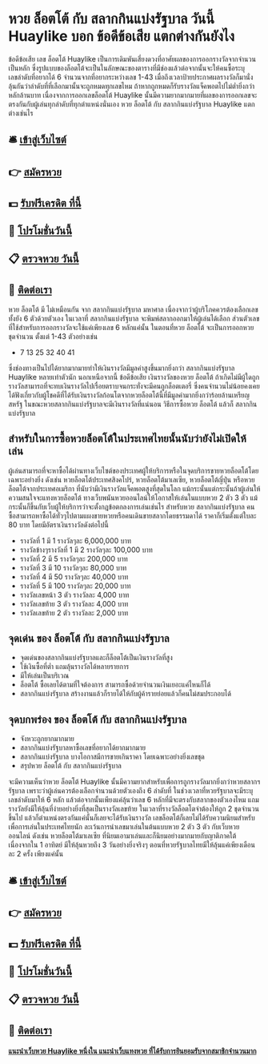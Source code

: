# หวย ล็อตโต้ กับ สลากกินแบ่งรัฐบาล วันนี้ Huaylike บอก ข้อดีข้อเสีย แตกต่างกันยังไง

ข้อดีข้อเสีย เลข ล็อตโต้ Huaylike เป็นการเดิมพันเสี่ยงดวงที่อาศัยผลของการออกรางวัลจากจำนวนเป็นหลัก ซึ่งรูปแบบของล็อตโต้จะเป็นในลักษณะของตารางที่มีช่องแล้วต่อจากนั้นจะให้คนซื้อระบุเลขลำดับที่อยากได้ 6 จำนวนจากที่อยากระหว่างเลข 1-43 เมื่อถึงเวลาป้ายประกาศผลรางวัลก็มานั่งลุ้นกันว่าลำดับที่ที่เลือกมานั้นจะถูกหมดทุกเลขไหม ถ้าหากถูกหมดก็รับรางวัลแจ็คพอตไปไม่ต่ำยิ่งกว่าหลักล้านบาท เนื่องจากการออกเลขล็อตโต้ Huaylike นั้นมีความยากมากมายที่ผลของการออกเลขจะตรงกันกับผู้เล่นทุกลำดับที่ทุกตำแหน่งนั่นเอง
หวย ล็อตโต้ กับ สลากกินแบ่งรัฐบาล Huaylike แตกต่างเช่นไร

## 🛎 [เข้าสู่เว็บไซต์](https://bit.ly/3QKrSFK)
## 👉 [สมัครหวย](https://bit.ly/3QKrSFK)
## 💵 [รับฟรีเครดิต ที่นี้](https://bit.ly/3DCjYeR)
## 👑 [โปรโมชั่นวันนี้](https://bit.ly/3DCjYeR)
## 📋 [ตรวจหวย วันนี้](https://bit.ly/3DCjYeR)
## 📱 [ติดต่อเรา](https://bit.ly/3DCjYeR)

หวย ล็อตโต้ มี ไม่เหมือนกัน จาก สลากกินแบ่งรัฐบาล มหาศาล เนื่องจากว่าผู้บริโภคควรต้องเลือกเลขทั้งยัง 6 ตัวด้วยตัวเอง ในเวลาที่ สลากกินแบ่งรัฐบาล จะพิมพ์สลากออกมาให้ผู้เล่นได้เลือก ส่วนตัวเลขที่ใช้สำหรับการออกรางวัลจะใช้แค่เพียงเลข 6 หลักแค่นั้น ในตอนที่หวย ล็อตโต้ จะเป็นการออกหวยชุดจำนวน ตั้งแต่ 1-43 ตัวอย่างเช่น
- 7 13 25 32 40 41

ซึ่งช่องทางเป็นไปได้ยากมากมายทำให้เงินรางวัลมีมูลค่าสูงขึ้นมากยิ่งกว่า สลากกินแบ่งรัฐบาล Huaylike หลายเท่าตัวนัก นอกเหนือจากนี้ ข้อดีข้อเสีย เงินรางวัลของหวย ล็อตโต้ ถ้าเกิดไม่มีผู้ใดถูกรางวัลสามารถที่จะทบเงินรางวัลไปเรื่อยตราบจนกระทั่งจะมีคนถูกล็อตเตอรี่ ซึ่งคนจำนวนไม่น้อยคงเคยได้ฟังเกี่ยวกับผู้โชคดีที่ได้รับเงินรางวัลก้อนโตจากหวยล็อตโต้นี้ที่มีมูลค่ามากยิ่งกว่าร้อยล้านเหรียญสหรัฐ ในขณะหวยสลากกินแบ่งรัฐบาลจะมีเงินรางวัลที่แน่นอน
วิธีการซื้อหวย ล็อตโต้ แล้วก็ สลากกินแบ่งรัฐบาล

## สำหรับในการซื้อหวยล็อตโต้ในประเทศไทยนั้นนับว่ายังไม่เปิดให้เล่น
ผู้เล่นสามารถที่จะหาซื้อได้ผ่านทางเว็บไซต์ของประเทศผู้ให้บริการหรือในจุดบริการขายหวยล็อตโต้โดยเฉพาะอย่างยิ่ง ดังเช่น หวยล็อตโต้ประเทศสิงคโปร์, หวยล็อตโต้มาเลเซีย, หวยล็อตโต้ญี่ปุ่น หรือหวยล็อตโต้จากประเทศอเมริกา ที่นับว่ามีเงินรางวัลแจ็คพอตสูงที่สุดในโลก แม้กระนั้นแต่กระนั้นถ้าผู้เล่นให้ความสนใจจะแทงหวยล็อตโต้ ทางเว็บพนันหวยออนไลน์ให้โอกาสให้เล่นในแบบหวย 2 ตัว 3 ตัว แม้กระนั้นก็ขึ้นกับเว็บผู้ให้บริการว่าจะตั้งกฎข้อตกลงการเล่นเช่นไร
สำหรับหวย สลากกินแบ่งรัฐบาล คนซื้อสามารถหาซื้อได้ทั่วๆไปตามแผงขายหวยหรือคนเดินขายสลากโดยธรรมดาได้ ราคาก็เริ่มตั้งแต่ใบละ 80 บาท โดยมีอัตราเงินรางวัลดังต่อไปนี้
- รางวัลที่ 1 มี 1 รางวัลๆละ 6,000,000 บาท
- รางวัลข้างๆรางวัลที่ 1 มี 2 รางวัลๆละ 100,000 บาท
- รางวัลที่ 2 มี 5 รางวัลๆละ 200,000 บาท
- รางวัลที่ 3 มี 10 รางวัลๆละ 80,000 บาท
- รางวัลที่ 4 มี 50 รางวัลๆละ 40,000 บาท
- รางวัลที่ 5 มี 100 รางวัลๆละ 20,000 บาท
- รางวัลเลขหน้า 3 ตัว รางวัลละ 4,000 บาท
- รางวัลเลขท้าย 3 ตัว รางวัลละ 4,000 บาท
- รางวัลเลขท้าย 2 ตัว รางวัลละ 2,000 บาท

## จุดเด่น ของ ล็อตโต้ กับ สลากกินแบ่งรัฐบาล
- จุดเด่นของสลากกินแบ่งรัฐบาลและก็ล็อตโต้เป็นเงินรางวัลที่สูง
- ใช้เงินซื้อที่ต่ำ แถมลุ้นรางวัลได้หลายรายการ
- มีให้เล่นเป็นบริเวณ
- ล็อตโต้ ซื้อเลยได้ตามที่ใจต้องการ สามารถซื้อด้วยจำนวนเงินเยอะแค่ไหนก็ได้
- สลากกินแบ่งรัฐบาล สร้างงานแล้วก็รายได้ให้กับผู้ค้ารายย่อยแล้วก็คนไม่สมประกอบได้

## จุดบกพร่อง ของ ล็อตโต้ กับ สลากกินแบ่งรัฐบาล
- จังหวะถูกยากมากมาย
- สลากกินแบ่งรัฐบาลหาซื้อเลขที่อยากได้ยากมากมาย
- สลากกินแบ่งรัฐบาล บางโอกาสมีการขายเกินราคา โดยเฉพาะอย่างยิ่งเลขชุด
- สรุปหวย ล็อตโต้ กับ สลากกินแบ่งรัฐบาล

จะมีความเห็นว่าหวย ล็อตโต้ Huaylike นั้นมีความยากสำหรับเพื่อการถูกรางวัลมากยิ่งกว่าหวยสลากฯรัฐบาล เพราะว่าผู้เล่นควรต้องเลือกจำนวนด้วยตัวเองถึง 6 ลำดับที่ ในช่วงเวลาที่หวยรัฐบาลจะมีระบุเลขลำดับมาให้ 6 หลัก แล้วต่อจากนั้นเพียงแค่ลุ้นว่าเลข 6 หลักที่มีจะตรงกับสลากของตัวเองไหม แถมรางวัลยังมีให้ลุ้นที่ง่ายอย่างยิ่งที่สุดเป็นรางวัลเลขท้าย ในเวลาที่รางวัลล็อตโตจำต้องให้ถูก 2 ชุดจำนวนขึ้นไป แล้วก็ตำแหน่งตรงกันแค่นั้นก็เลยจะได้รับเงินรางวัล เลขล็อตโต้ก็เลยไม่ได้รับความนิยมสำหรับเพื่อการเล่นในประเทศไทยนัก ละเว้นการนำเลขมาเล่นในต้นแบบหวย 2 ตัว 3 ตัว กับเว็บหวยออนไลน์ ดังเช่น หวยล็อตโต้มาเลเซีย ที่นิยมเอามาเล่นและก็นิยมอย่างมากมายกับญาติภาคใต้ เนื่องจากใน 1 อาทิตย์ มีให้ลุ้นหวยถึง 3 วันอย่างยิ่งจริงๆ ตอนที่หวยรัฐบาลไทยมีให้ลุ้นแค่เพียงเดือนละ 2 ครั้ง เพียงแค่นั้น

## 🛎 [เข้าสู่เว็บไซต์](https://bit.ly/3QKrSFK)
## 👉 [สมัครหวย](https://bit.ly/3QKrSFK)
## 💵 [รับฟรีเครดิต ที่นี้](https://bit.ly/3DCjYeR)
## 👑 [โปรโมชั่นวันนี้](https://bit.ly/3DCjYeR)
## 📋 [ตรวจหวย วันนี้](https://bit.ly/3DCjYeR)
## 📱 [ติดต่อเรา](https://bit.ly/3DCjYeR)

#### [แนะนำเว็บหวย Huaylike หนึ่งใน แนะนำเว็บแทงหวย ที่ได้รับการยินยอมรับจากสมาชิกจำนวนมาก](https://atom.io/themes/แนะนำเว็บหวย%20Huaylike%20หนึ่งใน%20แนะนำเว็บแทงหวย%20ที่ได้รับการยินยอมรับจากสมาชิกจำนวนมาก)